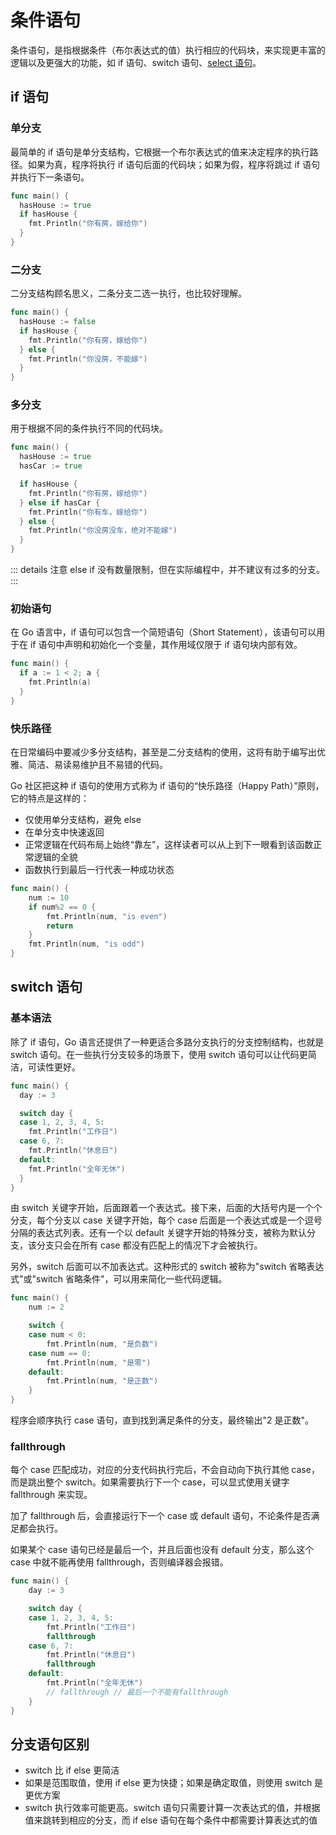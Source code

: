 # 条件语句

条件语句，是指根据条件（布尔表达式的值）执行相应的代码块，来实现更丰富的逻辑以及更强大的功能，如 if 语句、switch 语句、[select 语句](/go/intermediate/channels-in-go.html#select)。

## if 语句

### 单分支

最简单的 if 语句是单分支结构，它根据一个布尔表达式的值来决定程序的执行路径。如果为真，程序将执行 if 语句后面的代码块；如果为假，程序将跳过 if 语句并执行下一条语句。

```go
func main() {
  hasHouse := true
  if hasHouse {
    fmt.Println("你有房，嫁给你")
  }
}
```

### 二分支

二分支结构顾名思义，二条分支二选一执行，也比较好理解。

```go
func main() {
  hasHouse := false
  if hasHouse {
    fmt.Println("你有房，嫁给你")
  } else {
    fmt.Println("你没房，不能嫁")
  }
}
```

### 多分支

用于根据不同的条件执行不同的代码块。

```go
func main() {
  hasHouse := true
  hasCar := true

  if hasHouse {
    fmt.Println("你有房，嫁给你")
  } else if hasCar {
    fmt.Println("你有车，嫁给你")
  } else {
    fmt.Println("你没房没车，绝对不能嫁")
  }
}
```

::: details 注意
else if 没有数量限制，但在实际编程中，并不建议有过多的分支。
:::

### 初始语句

在 Go 语言中，if 语句可以包含一个简短语句（Short Statement），该语句可以用于在 if 语句中声明和初始化一个变量，其作用域仅限于 if 语句块内部有效。

```go
func main() {
  if a := 1 < 2; a {
    fmt.Println(a)
  }
}
```

### 快乐路径

在日常编码中要减少多分支结构，甚至是二分支结构的使用，这将有助于编写出优雅、简洁、易读易维护且不易错的代码。

Go 社区把这种 if 语句的使用方式称为 if 语句的“快乐路径（Happy Path）”原则，它的特点是这样的：

- 仅使用单分支结构，避免 else
- 在单分支中快速返回
- 正常逻辑在代码布局上始终“靠左”，这样读者可以从上到下一眼看到该函数正常逻辑的全貌
- 函数执行到最后一行代表一种成功状态

```go
func main() {
	num := 10
	if num%2 == 0 {
		fmt.Println(num, "is even")
		return
	}
	fmt.Println(num, "is odd")
}
```

## switch 语句

### 基本语法

除了 if 语句，Go 语言还提供了一种更适合多路分支执行的分支控制结构，也就是 switch 语句。在一些执行分支较多的场景下，使用 switch 语句可以让代码更简洁，可读性更好。

```go
func main() {
  day := 3

  switch day {
  case 1, 2, 3, 4, 5:
    fmt.Println("工作日")
  case 6, 7:
    fmt.Println("休息日")
  default:
    fmt.Println("全年无休")
  }
}
```

由 switch 关键字开始，后面跟着一个表达式。接下来，后面的大括号内是一个个分支，每个分支以 case 关键字开始，每个 case 后面是一个表达式或是一个逗号分隔的表达式列表。还有一个以 default 关键字开始的特殊分支，被称为默认分支，该分支只会在所有 case 都没有匹配上的情况下才会被执行。

另外，switch 后面可以不加表达式。这种形式的 switch 被称为"switch 省略表达式"或"switch 省略条件"，可以用来简化一些代码逻辑。

```go
func main() {
	num := 2

	switch {
	case num < 0:
		fmt.Println(num, "是负数")
	case num == 0:
		fmt.Println(num, "是零")
	default:
		fmt.Println(num, "是正数")
	}
}
```

程序会顺序执行 case 语句，直到找到满足条件的分支，最终输出"2 是正数"。

### fallthrough

每个 case 匹配成功，对应的分支代码执行完后，不会自动向下执行其他 case，而是跳出整个 switch。如果需要执行下一个 case，可以显式使用关键字 fallthrough 来实现。

加了 fallthrough 后，会直接运行下一个 case 或 default 语句，不论条件是否满足都会执行。

如果某个 case 语句已经是最后一个，并且后面也没有 default 分支，那么这个 case 中就不能再使用 fallthrough，否则编译器会报错。

```go
func main() {
	day := 3

	switch day {
	case 1, 2, 3, 4, 5:
		fmt.Println("工作日")
		fallthrough
	case 6, 7:
		fmt.Println("休息日")
		fallthrough
	default:
		fmt.Println("全年无休")
		// fallthrough // 最后一个不能有fallthrough
	}
}
```

## 分支语句区别

- switch 比 if else 更简洁
- 如果是范围取值，使用 if else 更为快捷；如果是确定取值，则使用 switch 是更优方案
- switch 执行效率可能更高。switch 语句只需要计算一次表达式的值，并根据值来跳转到相应的分支，而 if else 语句在每个条件中都需要计算表达式的值
